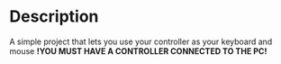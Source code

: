 # Description
A simple project that lets you use your controller as your keyboard and mouse</r>
<b>!YOU MUST HAVE A CONTROLLER CONNECTED TO THE PC!</b></r>
